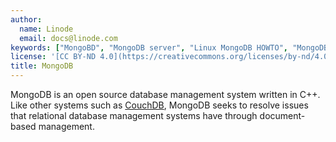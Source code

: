 ```yaml
---
author:
  name: Linode
  email: docs@linode.com
keywords: ["MongoBD", "MongoDB server", "Linux MongoDB HOWTO", "MongoDB guide", "NoSQL"]
license: '[CC BY-ND 4.0](https://creativecommons.org/licenses/by-nd/4.0)'
title: MongoDB
---
```


MongoDB is an open source database management system written in C++. Like other systems such as [CouchDB](/docs/databases/couchdb/), MongoDB seeks to resolve issues that relational database management systems have through document-based management.
